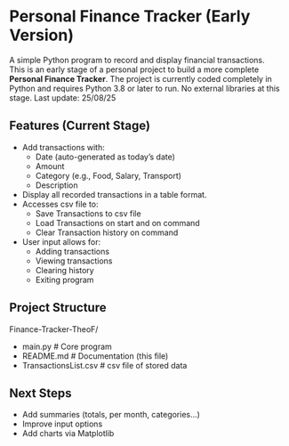 # Personal Finance Tracker (Early Version)

A simple Python program to record and display financial transactions.  
This is an early stage of a personal project to build a more complete **Personal Finance Tracker**.
The project is currently coded completely in Python and requires Python 3.8 or later to run. No external libraries at this stage.
Last update: 25/08/25


## Features (Current Stage)

- Add transactions with:
  - Date (auto-generated as today’s date)
  - Amount
  - Category (e.g., Food, Salary, Transport)
  - Description
- Display all recorded transactions in a table format.
- Accesses csv file to:
  - Save Transactions to csv file
  - Load Transactions on start and on command
  - Clear Transaction history on command
 - User input allows for:
    - Adding transactions
    - Viewing transactions
    - Clearing history
    - Exiting program

## Project Structure
Finance-Tracker-TheoF/
- main.py # Core program
- README.md # Documentation (this file)
- TransactionsList.csv # csv file of stored data

## Next Steps
- Add summaries (totals, per month, categories...)
- Improve input options
- Add charts via Matplotlib

